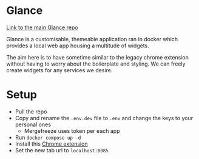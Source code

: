 # Glance

[Link to the main Glance repo](https://github.com/glanceapp/glance)

Glance is a customisable, themeable application ran in docker which provides a local web app housing a multitude of widgets.

The aim here is to have sometime similar to the legacy chrome extension without having to worry about the boilerplate and styling. We can freely create widgets for any services we desire.

# Setup

- Pull the repo
- Copy and rename the `.env.dev` file to `.env` and change the keys to your personal ones
  - Mergefreeze uses token per each app
- Run `docker compose up -d`
- Install this [Chrome extension](https://chromewebstore.google.com/detail/custom-new-tab-url/mmjbdbjnoablegbkcklggeknkfcjkjia)
- Set the new tab url to `localhost:8085`
